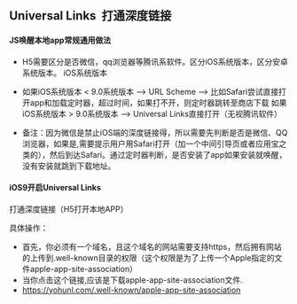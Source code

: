 ## Universal Links  打通深度链接
#### JS唤醒本地app常规通用做法

* H5需要区分是否微信，qq浏览器等腾讯系软件。区分iOS系统版本，区分安卓系统版本。
iOS系统版本 

* 如果iOS系统版本 < 9.0系统版本   —>     URL Scheme    —>   比如Safari尝试直接打开app和加载定时器，超过时间，如果打不开，则定时器跳转至商店下载
如果iOS系统版本 > 9.0系统版本 —>     Universal Links直接打开（无视腾讯软件）

* 备注：因为微信是禁止iOS端的深度链接得，所以需要先判断是否是微信、QQ浏览器，如果是,需要提示用户用Safari打开（加一个中间引导页或者应用宝之类的），然后到达Safari。通过定时器判断，是否安装了app如果安装就唤醒，没有安装就跳到下载地址。

#### iOS9开启Universal Links  

打通深度链接（H5打开本地APP）

具体操作：

* 首先，你必须有一个域名，且这个域名的网站需要支持https，然后拥有网站的上传到.well-known目录的权限（这个权限是为了上传一个Apple指定的文件apple-app-site-association）
* 当你点击这个链接,应该是下载apple-app-site-association文件.
* []() https://yohunl.com/.well-known/apple-app-site-association


